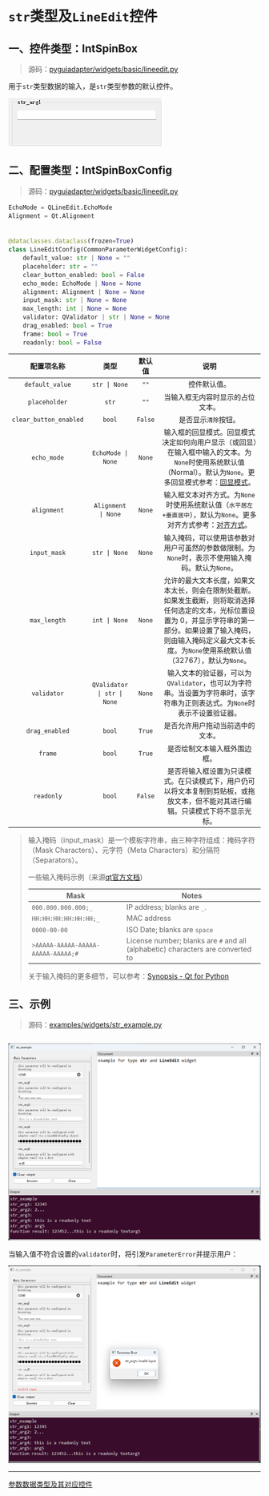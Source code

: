# `str`类型及`LineEdit`控件

## 一、控件类型：IntSpinBox

> 源码：[pyguiadapter/widgets/basic/lineedit.py]()

用于`str`类型数据的输入，是`str`类型参数的默认控件。

![](../images/lineedit.png)

## 二、配置类型：IntSpinBoxConfig

> 源码：[pyguiadapter/widgets/basic/lineedit.py]() 

```python
EchoMode = QLineEdit.EchoMode
Alignment = Qt.Alignment


@dataclasses.dataclass(frozen=True)
class LineEditConfig(CommonParameterWidgetConfig):
    default_value: str | None = ""
    placeholder: str = ""
    clear_button_enabled: bool = False
    echo_mode: EchoMode | None = None
    alignment: Alignment | None = None
    input_mask: str | None = None
    max_length: int | None = None
    validator: QValidator | str | None = None
    drag_enabled: bool = True
    frame: bool = True
    readonly: bool = False
```



|       配置项名称       |            类型             | 默认值  |                             说明                             |
| :--------------------: | :-------------------------: | :-----: | :----------------------------------------------------------: |
|    `default_value`     |        `str \| None`        |  `""`   |                         控件默认值。                         |
|     `placeholder`      |            `str`            |  `""`   |               当输入框无内容时显示的占位文本。               |
| `clear_button_enabled` |           `bool`            | `False` |                     是否显示`清除`按钮。                     |
|      `echo_mode`       |     `EchoMode \| None`      | `None`  | 输入框的回显模式。回显模式决定如何向用户显示（或回显）在输入框中输入的文本。为`None`时使用系统默认值（Normal）。默认为`None`。更多回显模式参考：[回显模式](https://doc.qt.io/qtforpython-6/PySide6/QtWidgets/QLineEdit.html#PySide6.QtWidgets.QLineEdit.EchoMode)。 |
|      `alignment`       |     `Alignment \| None`     | `None`  | 输入框文本对齐方式。为`None`时使用系统默认值（`水平居左+垂直居中`），默认为`None`。更多对齐方式参考：[对齐方式](https://doc.qt.io/qtforpython-6/PySide6/QtWidgets/QLineEdit.html#PySide6.QtWidgets.QLineEdit.alignment)。 |
|      `input_mask`      |        `str \| None`        | `None`  | 输入掩码，可以使用该参数对用户可虽然的参数做限制。为`None`时，表示不使用输入掩码。默认为`None`。 |
|      `max_length`      |        `int \| None`        | `None`  | 允许的最大文本长度，如果文本太长，则会在限制处截断。如果发生截断，则将取消选择任何选定的文本，光标位置设置为 0，并显示字符串的第一部分。如果设置了输入掩码，则由输入掩码定义最大文本长度。为`None`使用系统默认值（32767），默认为`None`。 |
|      `validator`       | `QValidator \| str \| None` | `None`  | 输入文本的验证器，可以为`QValidator`，也可以为字符串。当设置为字符串时，该字符串为正则表达式。为`None`时表示不设置验证器。 |
|     `drag_enabled`     |           `bool`            | `True`  |               是否允许用户拖动当前选中的文本。               |
|        `frame`         |           `bool`            | `True`  |                 是否绘制文本输入框外围边框。                 |
|       `readonly`       |           `bool`            | `False` | 是否将输入框设置为只读模式。在只读模式下，用户仍可以将文本复制到剪贴板，或拖放文本，但不能对其进行编辑。只读模式下将不显示光标。 |

> 输入掩码（input_mask）是一个模板字符串，由三种字符组成：掩码字符（Mask Characters）、元字符（Meta Characters）和分隔符（Separators）。
>
> 一些输入掩码示例（来源[qt官方文档](https://doc.qt.io/qtforpython-6/PySide6/QtWidgets/QLineEdit.html#PySide6.QtWidgets.QLineEdit.inputMask))
>
> | Mask                               | Notes                                                        |
> | ---------------------------------- | ------------------------------------------------------------ |
> | `000.000.000.000;_`                | IP address; blanks are `_`.                                  |
> | `HH:HH:HH:HH:HH:HH;_`              | MAC address                                                  |
> | `0000-00-00`                       | ISO Date; blanks are `space`                                 |
> | `>AAAAA-AAAAA-AAAAA-AAAAA-AAAAA;#` | License number; blanks are `#` and all (alphabetic) characters are converted to |
>
> 关于输入掩码的更多细节，可以参考：[Synopsis - Qt for Python](https://doc.qt.io/qtforpython-6/PySide6/QtWidgets/QLineEdit.html#PySide6.QtWidgets.QLineEdit.inputMask)





## 三、示例

> 源码：[examples/widgets/str_example.py]()



```python

```

<img src="../images/str_example.png" />



当输入值不符合设置的`validator`时，将引发`ParameterError`并提示用户：

<img src="../images/str_example_err.png" />



---

[参数数据类型及其对应控件](widgets/types_and_widgets.md)